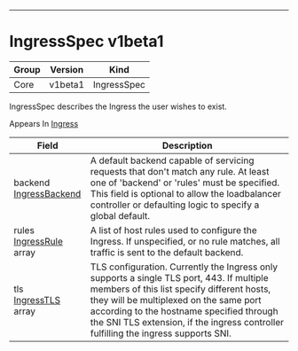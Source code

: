 

-----------
# IngressSpec v1beta1



Group        | Version     | Kind
------------ | ---------- | -----------
Core | v1beta1 | IngressSpec







IngressSpec describes the Ingress the user wishes to exist.

<aside class="notice">
Appears In <a href="#ingress-v1beta1">Ingress</a> </aside>

Field        | Description
------------ | -----------
backend <br /> [IngressBackend](#ingressbackend-v1beta1) | A default backend capable of servicing requests that don't match any rule. At least one of 'backend' or 'rules' must be specified. This field is optional to allow the loadbalancer controller or defaulting logic to specify a global default.
rules <br /> [IngressRule](#ingressrule-v1beta1) array | A list of host rules used to configure the Ingress. If unspecified, or no rule matches, all traffic is sent to the default backend.
tls <br /> [IngressTLS](#ingresstls-v1beta1) array | TLS configuration. Currently the Ingress only supports a single TLS port, 443. If multiple members of this list specify different hosts, they will be multiplexed on the same port according to the hostname specified through the SNI TLS extension, if the ingress controller fulfilling the ingress supports SNI.






